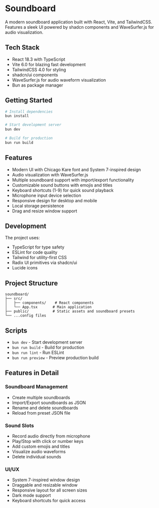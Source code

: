 # Soundboard

A modern soundboard application built with React, Vite, and TailwindCSS. Features a sleek UI powered by shadcn components and WaveSurfer.js for audio visualization.

## Tech Stack

- React 18.3 with TypeScript
- Vite 6.0 for blazing fast development
- TailwindCSS 4.0 for styling
- shadcn/ui components
- WaveSurfer.js for audio waveform visualization
- Bun as package manager

## Getting Started

```bash
# Install dependencies
bun install

# Start development server
bun dev

# Build for production
bun run build
```

## Features

- Modern UI with Chicago Kare font and System 7-inspired design
- Audio visualization with WaveSurfer.js
- Multiple soundboard support with import/export functionality
- Customizable sound buttons with emojis and titles
- Keyboard shortcuts (1-9) for quick sound playback
- Microphone input device selection
- Responsive design for desktop and mobile
- Local storage persistence
- Drag and resize window support

## Development

The project uses:
- TypeScript for type safety
- ESLint for code quality
- Tailwind for utility-first CSS
- Radix UI primitives via shadcn/ui
- Lucide icons

## Project Structure

```
soundboard/
├── src/
│   ├── components/    # React components
│   └── App.tsx       # Main application
├── public/           # Static assets and soundboard presets
└── ...config files
```

## Scripts

- `bun dev` - Start development server
- `bun run build` - Build for production
- `bun run lint` - Run ESLint
- `bun run preview` - Preview production build

## Features in Detail

### Soundboard Management
- Create multiple soundboards
- Import/Export soundboards as JSON
- Rename and delete soundboards
- Reload from preset JSON file

### Sound Slots
- Record audio directly from microphone
- Play/Stop with click or number keys
- Add custom emojis and titles
- Visualize audio waveforms
- Delete individual sounds

### UI/UX
- System 7-inspired window design
- Draggable and resizable window
- Responsive layout for all screen sizes
- Dark mode support
- Keyboard shortcuts for quick access
